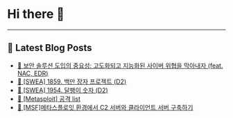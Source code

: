 # Hi there 👋
---
## 📕 Latest Blog Posts
- [📖 보안 솔루션 도입의 중요성: 고도화되고 지능화된 사이버 위협을 막아내자 (feat. NAC, EDR)](https://honge1122.tistory.com/93)
- [📖 [SWEA] 1859. 백만 장자 프로젝트 (D2)](https://honge1122.tistory.com/91)
- [📖 [SWEA] 1954. 달팽이 숫자 (D2)](https://honge1122.tistory.com/90)
- [📖 [Metasploit] 공격 list](https://honge1122.tistory.com/88)
- [📖 [MSF]메타스플로잇 환경에서 C2 서버와 클라이언트 서버 구축하기](https://honge1122.tistory.com/87)
